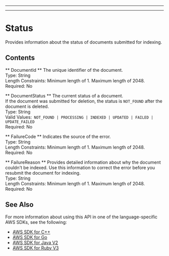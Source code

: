 --------

--------

# Status<a name="API_Status"></a>

Provides information about the status of documents submitted for indexing\.

## Contents<a name="API_Status_Contents"></a>

 ** DocumentId **   <a name="Kendra-Type-Status-DocumentId"></a>
The unique identifier of the document\.  
Type: String  
Length Constraints: Minimum length of 1\. Maximum length of 2048\.  
Required: No

 ** DocumentStatus **   <a name="Kendra-Type-Status-DocumentStatus"></a>
The current status of a document\.  
If the document was submitted for deletion, the status is `NOT_FOUND` after the document is deleted\.  
Type: String  
Valid Values:` NOT_FOUND | PROCESSING | INDEXED | UPDATED | FAILED | UPDATE_FAILED`   
Required: No

 ** FailureCode **   <a name="Kendra-Type-Status-FailureCode"></a>
Indicates the source of the error\.  
Type: String  
Length Constraints: Minimum length of 1\. Maximum length of 2048\.  
Required: No

 ** FailureReason **   <a name="Kendra-Type-Status-FailureReason"></a>
Provides detailed information about why the document couldn't be indexed\. Use this information to correct the error before you resubmit the document for indexing\.  
Type: String  
Length Constraints: Minimum length of 1\. Maximum length of 2048\.  
Required: No

## See Also<a name="API_Status_SeeAlso"></a>

For more information about using this API in one of the language\-specific AWS SDKs, see the following:
+  [ AWS SDK for C\+\+](https://docs.aws.amazon.com/goto/SdkForCpp/kendra-2019-02-03/Status) 
+  [ AWS SDK for Go](https://docs.aws.amazon.com/goto/SdkForGoV1/kendra-2019-02-03/Status) 
+  [ AWS SDK for Java V2](https://docs.aws.amazon.com/goto/SdkForJavaV2/kendra-2019-02-03/Status) 
+  [ AWS SDK for Ruby V3](https://docs.aws.amazon.com/goto/SdkForRubyV3/kendra-2019-02-03/Status) 